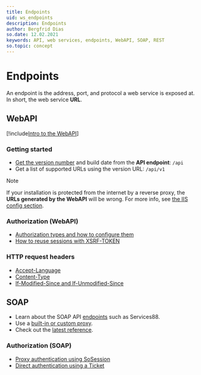 ```yaml
---
title: Endpoints
uid: ws_endpoints
description: Endpoints
author: Bergfrid Dias
so.date: 12.02.2021
keywords: API, web services, endpoints, WebAPI, SOAP, REST
so.topic: concept
---
```


# Endpoints

An endpoint is the address, port, and protocol a web service is exposed at. In short, the web service **URL**.

## WebAPI

[!include[Intro to the WebAPI](../../includes/webapi-intro.md)]

### Getting started

* [Get the version number][14] and build date from the **API endpoint**: `/api`
* Get a list of supported URLs using the version URL: `/api/v1`

> [!NOTE]
> If your installation is protected from the internet by a reverse proxy, the **URLs generated by the WebAPI** will be wrong. For more info, see [the IIS config section][13].

### Authorization (WebAPI)

* [Authorization types and how to configure them][3]
* [How to reuse sessions with XSRF-TOKEN][4]

### HTTP request headers

* [Accept-Language][5]
* [Content-Type][6]
* [If-Modified-Since and If-Unmodified-Since][7]

## SOAP

* Learn about the SOAP API [endpoints][9] such as Services88.
* Use a [built-in or custom proxy][10].
* Check out the [latest reference][12].

### Authorization (SOAP)

* [Proxy authentication using SoSession][8]
* [Direct authentication using a Ticket][11]

<!-- Referenced links -->
[1]: rest-webapi/index.md
[2]: agents-webapi/index.md
[3]: ../../authentication/webapi/index.md#options
[4]: ../../authentication/webapi/reuse-session.md
[5]: http-headers.md#accept-language
[6]: http-headers.md#content-type
[7]: http-headers.md#modified-unmodified
[8]: ../../authentication/onsite/sosession/index.md
[9]: soap/index.md
[10]: ../proxies/index.md
[11]: ../../authentication/onsite/index.md#the-ticket
[12]: ../../reference/soap/Services88/index.md
[13]: ../../../onsite/install/iis/reverse-proxy.md#webapi
[14]: get-webapi-version.md
